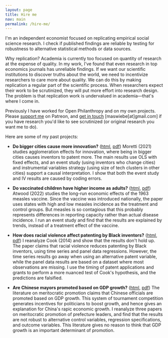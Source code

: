```yaml
---
layout: page
title: Hire me
nav: main
permalink: /hire-me/
---
```


I'm an independent economist focused on replicating empirical social science research. 
I check if published findings are reliable by testing for robustness to alternative statistical methods or data sources. 

Why replication? 
Academia is currently too focused on quantity of research at the expense of quality.
In my work, I've found that even research in top economics journals has unreliable findings.
If we want our scientific institutions to discover truths about the world, we need to incentivize researchers to care more about quality.
We can do this by making replication a regular part of the scientific process.
When researchers expect their work to be scrutinized, they will put more effort into research design.
The problem is that replication work is undervalued in academia—that's where I come in.

Previously I have worked for Open Philanthropy and on my own projects.
Please [support me](https://www.patreon.com/michael_wiebe/) on Patreon, and [get in touch](mailto:maswiebe@gmail.com) [maswiebe[at]gmail.com] if you have research you'd like to see scrutinized (or original research you want me to do).



Here are some of my past projects:

- **Do bigger cities cause more innovation?** ([html](https://michaelwiebe.com/assets/moretti/moretti_comment), [pdf](https://michaelwiebe.com/assets/moretti/moretti_comment.pdf))
Moretti (2021) studies agglomeration effects for innovation, where being in bigger cities causes inventors to patent more.
The main results use OLS with fixed effects, and an event study (using inventors who change cities) and instrumental variables strategy (using size of tech clusters in other cities) support a causal interpretation.
I show that both the event study and IV results are caused by coding errors.

- **Do vaccinated children have higher income as adults?** ([html](https://michaelwiebe.com/assets/atwood/atwood_comment), [pdf](https://michaelwiebe.com/assets/atwood/atwood_comment.pdf))
Atwood (2022) studies the long-run economic effects of the 1963 measles vaccine.
Since the vaccine was introduced nationally, the paper uses states with high and low measles incidence as the treatment and control groups.
But measles is so contagious that this probably represents differences in reporting capacity rather than actual disease incidence.
I run an event study and find that the results are explained by trends, instead of a treatment effect of the vaccine.

- **How does racial violence affect patenting by Black inventors?** ([html](https://michaelwiebe.com/assets/cook_reanalysis), [pdf](https://michaelwiebe.com/assets/cook_reanalysis.pdf))
I reanalyze Cook (2014) and show that the results don't hold up.
The paper claims that racial violence reduces patenting by Black inventors, using time series and panel data regressions.
However, the time series results go away when using an alternative patent variable, while the panel data results are based on a dataset where most observations are missing.
I use the timing of patent applications and grants to perform a more nuanced test of Cook's hypothesis, and the predictions are falsified.

- **Are Chinese mayors promoted based on GDP growth?** ([html](https://michaelwiebe.com/assets/promotion), [pdf](https://michaelwiebe.com/assets/promotion.pdf))
The literature on meritocratic promotion claims that Chinese officials are promoted based on GDP growth.
This system of tournament competition generates incentives for politicians to boost growth, and hence gives an explanation for China's rapic economic growth.
I reanalyze three papers on meritocratic promotion of prefecture leaders, and find that the results are not robust to alternative control variables, regression specifications, and outcome variables.
This literature gives no reason to think that GDP growth is an important determinant of promotion.

